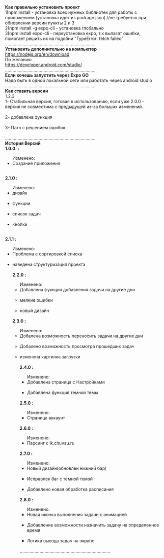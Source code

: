 <b>Как правильно установить проект</b>  
1)npm install - установка всех нужных библиотек для работы с приложением (установка идет из package.json)
//не требуется при обновлении версии пункты 2 и 3    
2)npm install -g expo-cli - установка глобально  
3)npm install expo-cli - переустановка expo, т.к вылазят ошибки,   
помогает решить их на подобии "TypeError: fetch failed"  
.........................................................................      
<b>Установить дополнительно на компьютер</b><br>
https://nodejs.org/en/download<br>
По желанию  <br>
https://developer.android.com/studio/ <br> 
.........................................................................   
<b>Если хочешь запустить через Expo GO</b><br>
Надо быть в одной локальной сети или работать через android studio <br> 
.........................................................................  
<b>Как ставить версии</b>  
1.2.3<br>
1- Стабильная версия, готовая к использованию, если уже 2.0.0 - версия не совместима с предыдущей из-за больших изменений.<br>  
2- добавлена функция<br>  
3- Патч с решением ошибок<br>  
.........................................................................  
<b>История Версий</b><br>
<b>1.0.0. :</b><br>
<ul>Изменено:<br>
<li>Создание приложения</li><br>
</ul>
<b>2.1.0 :</b><br>
<ul>Изменено:<br>
<li>дизайн</li><br>
<li>функции</li><br>
<li>список задач</li><br>
<li>кнопки</li><br>
</ul>
<b>2.1.1 :</b><br>
<ul>Изменено:<br></b>
<li>Проблема с сортировкой списка</li><br>
<li>наведена структуризация проекта</li><br>
<b>2.2.0 :</b><br>
<ul>Изменено:<br>
<li>Добавлена фукнция добавления задачи на другие дни</li><br>
<li>мелкие ошибки</li><br> 
<li>новый дизайн</li><br>
</ul>
<b>2.3.0 :</b><br>
<ul>Изменено:<br>
<li>Добалена возможность переносить задачи на другие дни</li><br>
<li>Добалено возможность просмотра прошедших задач</li><br>
<li>изменена картинка загрузки</li><br>
<b>2.4.0 :</b><br>
<ul>Изменено:<br>
<li>Добавлена страница с Настройками</li><br>
<li>Добавлена функция темной темы</li><br>
</ul>
<b>2.5.0 :</b><br>
<ul>Изменено:<br>
<li>Страница аккаунт</li><br>
</ul>
<b>2.6.0 :</b><br>
<ul>Изменено:<br>
<li>Парсинг с lk.chuvsu.ru</li><br>
</ul>
<b>2.7.0 :</b><br>
<ul>Изменено:<br>
<li>Новый дизайн(обновлен нижний бар)</li><br>
<li>Исправлен баг с темной темой</li><br>
<li>Добавлено новая обработка расписания</li><br>
</ul>
<b>2.8.0 :</b><br>
<ul>Изменено:<br>
<li>Новая иконка выполнения задачи с анимацией </li><br>
<li>Добавление возможности назначить задачу на определенное время</li><br>
<li>Логика вывода задач на экране</li><br>
</ul>
.........................................................................  
